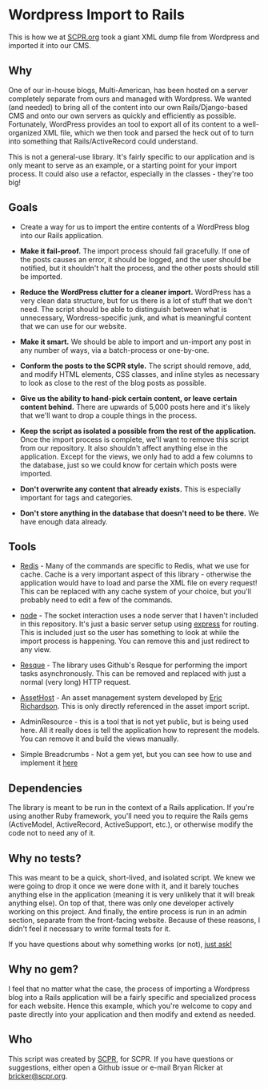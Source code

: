 # Wordpress Import to Rails
This is how we at [SCPR.org](http://scpr.org) took a giant XML dump file from Wordpress and imported it into our CMS.


## Why

One of our in-house blogs, Multi-American, has been hosted on a server completely separate from
ours and managed with Wordpress. We wanted (and needed) to bring all of the content into our own
Rails/Django-based CMS and onto our own servers as quickly and efficiently as possible. Fortunately,
WordPress provides an tool to export all of its content to a well-organized XML file, which we
then took and parsed the heck out of to turn into something that Rails/ActiveRecord could understand.

This is not a general-use library. It's fairly specific to our application and is only meant to 
serve as an example, or a starting point for your import process. It could also use a refactor,
especially in the classes - they're too big!


## Goals

* Create a way for us to import the entire contents of a WordPress blog into our Rails application.

* **Make it fail-proof.** The import process should fail gracefully. If one of the posts causes an
error, it should be logged, and the user should be notified, but it shouldn't halt the process,
and the other posts should still be imported.

* **Reduce the WordPress clutter for a cleaner import.** WordPress has a very clean data structure,
but for us there is a lot of stuff that we don't need. The script should be able to distinguish 
between what is unnecessary, Wordress-specific junk, and what is meaningful content that
we can use for our website.

* **Make it smart.** We should be able to import and un-import any post in any number of ways, via
a batch-process or one-by-one.

* **Conform the posts to the SCPR style.** The script should remove, add, and modify HTML elements,
CSS classes, and inline styles as necessary to look as close to the rest of the blog posts as possible.

* **Give us the ability to hand-pick certain content, or leave certain content behind.** There are upwards
of 5,000 posts here and it's likely that we'll want to drop a couple things in the process.

* **Keep the script as isolated a possible from the rest of the application.** Once the import process is 
complete, we'll want to remove this script from our repository. It also shouldn't affect anything else in
the application. Except for the views, we only had to add a few columns to the database, just so we could 
know for certain which posts were imported.

* **Don't overwrite any content that already exists.** This is especially important for tags and categories.

* **Don't store anything in the database that doesn't need to be there.** We have enough data already.


## Tools

* [Redis](http://redis.io/) - Many of the commands are specific to Redis, what we use for cache. 
Cache is a very important aspect of this library - otherwise the application would have to load 
and parse the XML file on every request! This can be replaced with any cache system of your choice, 
but you'll probably need to edit a few of the commands.

* [node](http://nodejs.org/) - The socket interaction uses a node server that I haven't included 
in this repository. It's just a basic server setup using [express](http://expressjs.com/) for routing. 
This is included just so the user has something to look at while the import process is happening. 
You can remove this and just redirect to any view.

* [Resque](https://github.com/defunkt/resque/) - The library uses Github's Resque for performing 
the import tasks asynchronously. This can be removed and replaced with just a normal (very long) 
HTTP request.

* [AssetHost](http://github.com/scpr/AssetHost) - An asset management system developed by 
[Eric Richardson](http://ericrichardson.com). This is only directly referenced in the asset import script.

* AdminResource - this is a tool that is not yet public, but is being used here. All it really does is
tell the application how to represent the models. You can remove it and build the views manually.

* Simple Breadcrumbs - Not a gem yet, but you can see how to use and implement it 
[here](https://gist.github.com/2969085)


## Dependencies

The library is meant to be run in the context of a Rails application. 
If you're using another Ruby framework, you'll need you to require the Rails gems 
(ActiveModel, ActiveRecord, ActiveSupport, etc.), or otherwise modify the code not 
to need any of it.


## Why no tests?

This was meant to be a quick, short-lived, and isolated script. We knew we were going to drop it once we 
were done with it, and it barely touches anything else in the application (meaning it is very 
unlikely that it will break anything else). On top of that, there was only one developer actively working
on this project. And finally, the entire process is run in an admin section, separate from the front-facing
website. Because of these reasons, I didn't feel it necessary to write formal tests for it.

If you have questions about why something works (or not), [just ask!](mailto:bricker@scpr.org)


## Why no gem?

I feel that no matter what the case, the process of importing a Wordpress blog into a Rails application will
be a fairly specific and specialized process for each website. Hence this example, which you're welcome to copy
and paste directly into your application and then modify and extend as needed.


## Who

This script was created by [SCPR](http://scpr.org), for SCPR. If you have questions or suggestions, either 
open a Github issue or e-mail Bryan Ricker at <bricker@scpr.org>.
